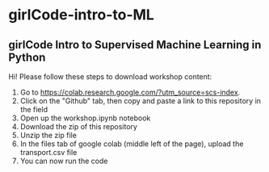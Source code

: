 # girlCode-intro-to-ML
## girlCode Intro to Supervised Machine Learning in Python

Hi! Please follow these steps to download workshop content:

1. Go to https://colab.research.google.com/?utm_source=scs-index.
2. Click on the "Github" tab, then copy and paste a link to this repository in the field
3. Open up the workshop.ipynb notebook
4. Download the zip of this repository
5. Unzip the zip file
6. In the files tab of google colab (middle left of the page), upload the transport.csv file
7. You can now run the code


